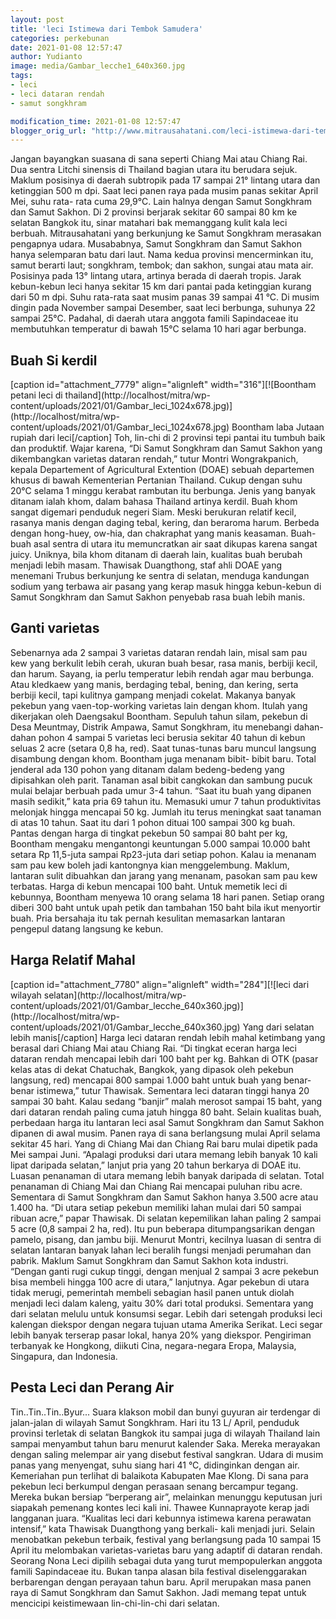 ```yaml
---
layout: post
title: 'leci Istimewa dari Tembok Samudera'
categories: perkebunan
date: 2021-01-08 12:57:47
author: Yudianto
image: media/Gambar_lecche1_640x360.jpg
tags:
- leci
- leci dataran rendah
- samut songkhram

modification_time: 2021-01-08 12:57:47
blogger_orig_url: "http://www.mitrausahatani.com/leci-istimewa-dari-tembok-samudera.html"
---
```


Jangan bayangkan suasana di sana seperti Chiang Mai atau Chiang Rai. Dua
sentra Litchi sinensis di Thailand bagian utara itu berudara sejuk. Maklum
posisinya di daerah subtropik pada 17 sampai 21° lintang utara dan ketinggian
500 m dpi. Saat leci panen raya pada musim panas sekitar April Mei, suhu rata-
rata cuma 29,9°C. Lain halnya dengan Samut Songkhram dan Samut Sakhon. Di 2
provinsi berjarak sekitar 60 sampai 80 km ke selatan Bangkok itu, sinar
matahari bak memanggang kulit kala leci berbuah. Mitrausahatani yang
berkunjung ke Samut Songkhram merasakan pengapnya udara. Musababnya, Samut
Songkhram dan Samut Sakhon hanya selemparan batu dari laut. Nama kedua
provinsi mencerminkan itu, samut berarti laut; songkhram, tembok; dan sakhon,
sungai atau mata air. Posisinya pada 13° lintang utara, artinya berada di
daerah tropis. Jarak kebun-kebun leci hanya sekitar 15 km dari pantai pada
ketinggian kurang dari 50 m dpi. Suhu rata-rata saat musim panas 39 sampai 41
°C. Di musim dingin pada November sampai Desember, saat leci berbunga, suhunya
22 sampai 25°C. Padahal, di daerah utara anggota famili Sapindaceae itu
membutuhkan temperatur di bawah 15°C selama 10 hari agar berbunga.

## Buah Si kerdil

[caption id="attachment_7779" align="alignleft" width="316"][![Boontham petani
leci di thailand](http://localhost/mitra/wp-
content/uploads/2021/01/Gambar_leci_1024x678.jpg)](http://localhost/mitra/wp-
content/uploads/2021/01/Gambar_leci_1024x678.jpg) Boontham laba Jutaan rupiah
dari leci[/caption] Toh, lin-chi di 2 provinsi tepi pantai itu tumbuh baik dan
produktif. Wajar karena, “Di Samut Songkhram dan Samut Sakhon yang
dikembangkan varietas dataran rendah,” tutur Montri Wongrakpanich, kepala
Departement of Agricultural Extention (DOAE) sebuah departemen khusus di bawah
Kementerian Pertanian Thailand. Cukup dengan suhu 20°C selama 1 minggu kerabat
rambutan itu berbunga. Jenis yang banyak ditanam ialah khom, dalam bahasa
Thailand artinya kerdil. Buah khom sangat digemari penduduk negeri Siam. Meski
berukuran relatif kecil, rasanya manis dengan daging tebal, kering, dan
beraroma harum. Berbeda dengan hong-huey, ow-hia, dan chakraphat yang manis
keasaman. Buah-buah asal sentra di utara itu memuncratkan air saat dikupas
karena sangat juicy. Uniknya, bila khom ditanam di daerah lain, kualitas buah
berubah menjadi lebih masam. Thawisak Duangthong, staf ahli DOAE yang menemani
Trubus berkunjung ke sentra di selatan, menduga kandungan sodium yang terbawa
air pasang yang kerap masuk hingga kebun-kebun di Samut Songkhram dan Samut
Sakhon penyebab rasa buah lebih manis.

## Ganti varietas

Sebenarnya ada 2 sampai 3 varietas dataran rendah lain, misal sam pau kew yang
berkulit lebih cerah, ukuran buah besar, rasa manis, berbiji kecil, dan harum.
Sayang, ia perlu temperatur lebih rendah agar mau berbunga. Atau kledkaew yang
manis, berdaging tebal, bening, dan kering, serta berbiji kecil, tapi kulitnya
gampang menjadi cokelat. Makanya banyak pekebun yang vaen-top-working varietas
lain dengan khom. Itulah yang dikerjakan oleh Daengsakul Boontham. Sepuluh
tahun silam, pekebun di Desa Meuntmay, Distrik Ampawa, Samut Songkhram, itu
menebangi dahan-dahan pohon 4 sampai 5 varietas leci berusia sekitar 40 tahun
di kebun seluas 2 acre (setara 0,8 ha, red). Saat tunas-tunas baru muncul
langsung disambung dengan khom. Boontham juga menanam bibit- bibit baru. Total
jenderal ada 130 pohon yang ditanam dalam bedeng-bedeng yang dipisahkan oleh
parit. Tanaman asal bibit cangkokan dan sambung pucuk mulai belajar berbuah
pada umur 3-4 tahun. “Saat itu buah yang dipanen masih sedikit,” kata pria 69
tahun itu. Memasuki umur 7 tahun produktivitas melonjak hingga mencapai 50 kg.
Jumlah itu terus meningkat saat tanaman di atas 10 tahun. Saat itu dari 1
pohon dituai 100 sampai 300 kg buah. Pantas dengan harga di tingkat pekebun 50
sampai 80 baht per kg, Boontham mengaku mengantongi keuntungan 5.000 sampai
10.000 baht setara Rp 11,5-juta sampai Rp23-juta dari setiap pohon. Kalau ia
menanam sam pau kew boleh jadi kantongnya kian menggelembung. Maklum, lantaran
sulit dibuahkan dan jarang yang menanam, pasokan sam pau kew terbatas. Harga
di kebun mencapai 100 baht. Untuk memetik leci di kebunnya, Boontham menyewa
10 orang selama 18 hari panen. Setiap orang diberi 300 baht untuk upah petik
dan tambahan 150 baht bila ikut menyortir buah. Pria bersahaja itu tak pernah
kesulitan memasarkan lantaran pengepul datang langsung ke kebun.

## Harga Relatif Mahal

[caption id="attachment_7780" align="alignleft" width="284"][![leci dari
wilayah selatan](http://localhost/mitra/wp-
content/uploads/2021/01/Gambar_lecche_640x360.jpg)](http://localhost/mitra/wp-
content/uploads/2021/01/Gambar_lecche_640x360.jpg) Yang dari selatan lebih
manis[/caption] Harga leci dataran rendah lebih mahal ketimbang yang berasal
dari Chiang Mai atau Chiang Rai. “Di tingkat eceran harga leci dataran rendah
mencapai lebih dari 100 baht per kg. Bahkan di OTK (pasar kelas atas di dekat
Chatuchak, Bangkok, yang dipasok oleh pekebun langsung, red) mencapai 800
sampai 1.000 baht untuk buah yang benar-benar istimewa,” tutur Thawisak.
Sementara leci dataran tinggi hanya 20 sampai 30 baht. Kalau sedang “banjir”
malah merosot sampai 15 baht, yang dari dataran rendah paling cuma jatuh
hingga 80 baht. Selain kualitas buah, perbedaan harga itu lantaran leci asal
Samut Songkhram dan Samut Sakhon dipanen di awal musim. Panen raya di sana
berlangsung mulai April selama sekitar 45 hari. Yang di Chiang Mai dan Chiang
Rai baru mulai dipetik pada Mei sampai Juni. “Apalagi produksi dari utara
memang lebih banyak 10 kali lipat daripada selatan,” lanjut pria yang 20 tahun
berkarya di DOAE itu. Luasan penanaman di utara memang lebih banyak daripada
di selatan. Total penanaman di Chiang Mai dan Chiang Rai mencapai puluhan ribu
acre. Sementara di Samut Songkhram dan Samut Sakhon hanya 3.500 acre atau
1.400 ha. “Di utara setiap pekebun memiliki lahan mulai dari 50 sampai ribuan
acre,” papar Thawisak. Di selatan kepemilikan lahan paling 2 sampai 5 acre
(0,8 sampai 2 ha, red). Itu pun beberapa ditumpangsarikan dengan pamelo,
pisang, dan jambu biji. Menurut Montri, kecilnya luasan di sentra di selatan
lantaran banyak lahan leci beralih fungsi menjadi perumahan dan pabrik. Maklum
Samut Songkhram dan Samut Sakhon kota industri. “Dengan ganti rugi cukup
tinggi, dengan menjual 2 sampai 3 acre pekebun bisa membeli hingga 100 acre di
utara,” lanjutnya. Agar pekebun di utara tidak merugi, pemerintah membeli
sebagian hasil panen untuk diolah menjadi leci dalam kaleng, yaitu 30% dari
total produksi. Sementara yang dari selatan melulu untuk konsumsi segar. Lebih
dari setengah produksi leci kalengan diekspor dengan negara tujuan utama
Amerika Serikat. Leci segar lebih banyak terserap pasar lokal, hanya 20% yang
diekspor. Pengiriman terbanyak ke Hongkong, diikuti Cina, negara-negara Eropa,
Malaysia, Singapura, dan Indonesia.

## Pesta Leci dan Perang Air

Tin..Tin..Tin..Byur... Suara klakson mobil dan bunyi guyuran air terdengar di
jalan-jalan di wilayah Samut Songkhram. Hari itu 13 L/ April, penduduk
provinsi terletak di selatan Bangkok itu sampai juga di wilayah Thailand lain
sampai menyambut tahun baru menurut kalender Saka. Mereka merayakan dengan
saling melempar air yang disebut festival sangkran. Udara di musim panas yang
menyengat, suhu siang hari 41 °C, didinginkan dengan air. Kemeriahan pun
terlihat di balaikota Kabupaten Mae Klong. Di sana para pekebun leci berkumpul
dengan perasaan senang bercampur tegang. Mereka bukan bersiap “berperang air”,
melainkan menunggu keputusan juri siapakah pemenang kontes leci kali ini.
Thawee Kunnaprayote kerap jadi langganan juara. “Kualitas leci dari kebunnya
istimewa karena perawatan intensif,” kata Thawisak Duangthong yang berkali-
kali menjadi juri. Selain menobatkan pekebun terbaik, festival yang
berlangsung pada 10 sampai 15 April itu melombakan varietas-varietas baru yang
adaptif di dataran rendah. Seorang Nona Leci dipilih sebagai duta yang turut
mempopulerkan anggota famili Sapindaceae itu. Bukan tanpa alasan bila festival
diselenggarakan berbarengan dengan perayaan tahun baru. April merupakan masa
panen raya di Samut Songkhram dan Samut Sakhon. Jadi memang tepat untuk
mencicipi keistimewaan lin-chi-lin-chi dari selatan.


